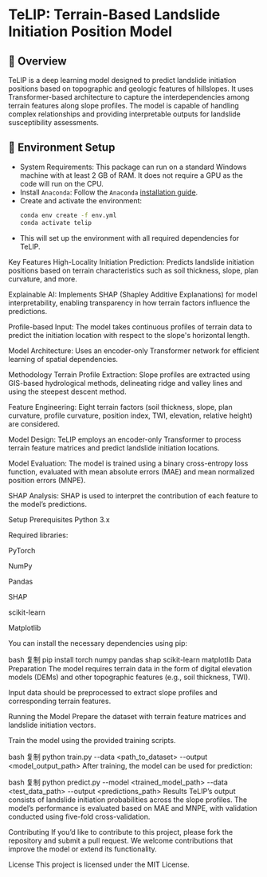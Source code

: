 # TeLIP: Terrain-Based Landslide Initiation Position Model

## 📌 Overview
TeLIP is a deep learning model designed to predict landslide initiation positions based on topographic and geologic features of hillslopes. It uses Transformer-based architecture to capture the interdependencies among terrain features along slope profiles. The model is capable of handling complex relationships and providing interpretable outputs for landslide susceptibility assessments.

<!-- The fast assessment of the global minimum adsorption energy (GMAE) between catalyst surfaces and adsorbates is crucial for large-scale catalyst screening. However, multiple adsorption sites and numerous possible adsorption configurations for each surface/adsorbate combination make it prohibitively expensive to calculate the GMAE through density functional theory (DFT). Thus, we designed a novel multi-modal transformer called AdsMT to rapidly predict the GMAE based on surface graphs and adsorbate feature vectors without any binding information. -->
<!-- Three diverse benchmark datasets were constructed for this challenging GMAE prediction task. Our AdsMT framework demonstrates excellent performance by adopting the tailored graph encoder and transfer learning, achieving mean absolute errors of 0.09, 0.14, and 0.39 eV, respectively. Beyond GMAE prediction, AdsMT's cross-attention scores showcase the interpretable potential to identify the most energetically favorable adsorption sites. Additionally, uncertainty quantification was integrated into AdsMT to further enhance its trustworthiness in experimental catalyst discovery. -->


## 🚀 Environment Setup
- System Requirements: This package can run on a standard Windows machine with at least 2 GB of RAM. It does not require a GPU as the code will run on the CPU.
- Install `Anaconda`: Follow the `Anaconda` [installation guide](https://docs.anaconda.com/anaconda/install/).
- Create and activate the environment:
   ```bash
   conda env create -f env.yml
   conda activate telip
   ```
- This will set up the environment with all required dependencies for TeLIP.

Key Features
High-Locality Initiation Prediction: Predicts landslide initiation positions based on terrain characteristics such as soil thickness, slope, plan curvature, and more.

Explainable AI: Implements SHAP (Shapley Additive Explanations) for model interpretability, enabling transparency in how terrain factors influence the predictions.

Profile-based Input: The model takes continuous profiles of terrain data to predict the initiation location with respect to the slope's horizontal length.

Model Architecture: Uses an encoder-only Transformer network for efficient learning of spatial dependencies.

Methodology
Terrain Profile Extraction: Slope profiles are extracted using GIS-based hydrological methods, delineating ridge and valley lines and using the steepest descent method.

Feature Engineering: Eight terrain factors (soil thickness, slope, plan curvature, profile curvature, position index, TWI, elevation, relative height) are considered.

Model Design: TeLIP employs an encoder-only Transformer to process terrain feature matrices and predict landslide initiation locations.

Model Evaluation: The model is trained using a binary cross-entropy loss function, evaluated with mean absolute errors (MAE) and mean normalized position errors (MNPE).

SHAP Analysis: SHAP is used to interpret the contribution of each feature to the model’s predictions.

Setup
Prerequisites
Python 3.x

Required libraries:

PyTorch

NumPy

Pandas

SHAP

scikit-learn

Matplotlib

You can install the necessary dependencies using pip:

bash
复制
pip install torch numpy pandas shap scikit-learn matplotlib
Data Preparation
The model requires terrain data in the form of digital elevation models (DEMs) and other topographic features (e.g., soil thickness, TWI).

Input data should be preprocessed to extract slope profiles and corresponding terrain features.

Running the Model
Prepare the dataset with terrain feature matrices and landslide initiation vectors.

Train the model using the provided training scripts.

bash
复制
python train.py --data <path_to_dataset> --output <model_output_path>
After training, the model can be used for prediction:

bash
复制
python predict.py --model <trained_model_path> --data <test_data_path> --output <predictions_path>
Results
TeLIP’s output consists of landslide initiation probabilities across the slope profiles. The model’s performance is evaluated based on MAE and MNPE, with validation conducted using five-fold cross-validation.

Contributing
If you’d like to contribute to this project, please fork the repository and submit a pull request. We welcome contributions that improve the model or extend its functionality.

License
This project is licensed under the MIT License.

